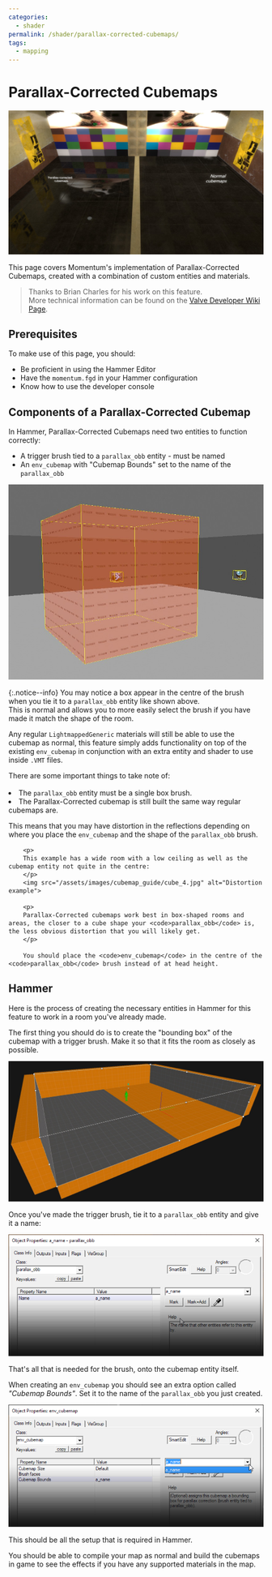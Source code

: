```yaml
---
categories:
  - shader
permalink: /shader/parallax-corrected-cubemaps/
tags:
  - mapping
---
```


# Parallax-Corrected Cubemaps

![Cubemap Guide](/assets/images/guide_headers/guide_parallax_cubemaps.jpg)

This page covers Momentum's implementation of Parallax-Corrected Cubemaps, created with a combination of custom entities and materials.

> Thanks to Brian Charles for his work on this feature.  
> More technical information can be found on the [Valve Developer Wiki Page](https://developer.valvesoftware.com/wiki/Parallax_Corrected_Cubemaps).

## Prerequisites

To make use of this page, you should:

- Be proficient in using the Hammer Editor
- Have the `momentum.fgd` in your Hammer configuration
- Know how to use the developer console

## Components of a Parallax-Corrected Cubemap

In Hammer, Parallax-Corrected Cubemaps need two entities to function correctly:

- A trigger brush tied to a `parallax_obb` entity - must be named
- An `env_cubemap` with "Cubemap Bounds" set to the name of the `parallax_obb`

![Entities in Hammer](/assets/images/cubemap_guide/cube_0.jpg)

{:.notice--info}
You may notice a box appear in the centre of the brush when you tie it to a `parallax_obb` entity like shown above.  
This is normal and allows you to more easily select the brush if you have made it match the shape of the room.

Any regular `LightmappedGeneric` materials will still be able to use the cubemap as normal, this feature simply adds functionality on top of the existing `env_cubemap` in conjunction with an extra entity and shader to use inside `.VMT` files.

<div class="notice--warning">
        There are some important things to take note of:
        <br><br>
		<li>The <code>parallax_obb</code> entity must be a single box brush.</li>
		<li>The Parallax-Corrected cubemap is still built the same way regular cubemaps are.</li>
		<p>
		This means that you may have distortion in the reflections depending on where you place the <code>env_cubemap</code> and the shape of the <code>parallax_obb</code> brush.
		</p>
		
		<p>
		This example has a wide room with a low ceiling as well as the cubemap entity not quite in the centre:
		</p>
		<img src="/assets/images/cubemap_guide/cube_4.jpg" alt="Distortion example">

    	<p>
    	Parallax-Corrected cubemaps work best in box-shaped rooms and areas, the closer to a cube shape your <code>parallax_obb</code> is, the less obvious distortion that you will likely get.
    	</p>

    	You should place the <code>env_cubemap</code> in the centre of the <code>parallax_obb</code> brush instead of at head height.

</div>

## Hammer

Here is the process of creating the necessary entities in Hammer for this feature to work in a room you've already made.

The first thing you should do is to create the "bounding box" of the cubemap with a trigger brush. Make it so that it fits the room as closely as possible.

![Brush creation](/assets/images/cubemap_guide/cube_2.jpg)

Once you've made the trigger brush, tie it to a `parallax_obb` entity and give it a name:

![Brush entity dialog](/assets/images/cubemap_guide/cube_3.png)

That's all that is needed for the brush, onto the cubemap entity itself.

When creating an `env_cubemap` you should see an extra option called _"Cubemap Bounds"_. Set it to the name of the `parallax_obb` you just created.

![Cubemap entity](/assets/images/cubemap_guide/cube_1.png)

This should be all the setup that is required in Hammer.

You should be able to compile your map as normal and build the cubemaps in game to see the effects if you have any supported materials in the map.
